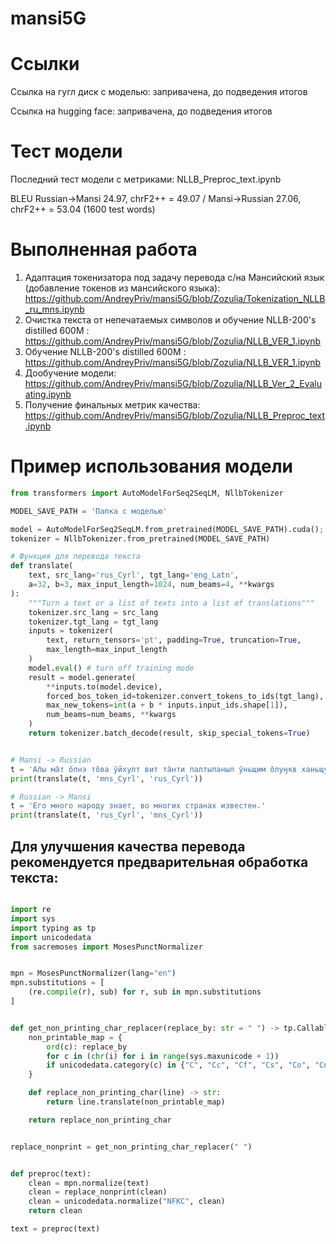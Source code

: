 # mansi5G  
# Ссылки
Ссылка на гугл диск с моделью: запривачена, до подведения итогов  

Ссылка на hugging face:  запривачена, до подведения итогов  

# Тест модели  
Последний тест модели с метриками: NLLB_Preproc_text.ipynb  

BLEU Russian->Mansi 24.97, chrF2++ = 49.07 / Mansi->Russian 27.06, chrF2++ = 53.04 (1600 test words)

# Выполненная работа  
1. Адаптация токенизатора под задачу перевода с/на Мансийский язык (добавление токенов из мансийского языка): https://github.com/AndreyPriv/mansi5G/blob/Zozulia/Tokenization_NLLB_ru_mns.ipynb
2. Очистка текста от непечатаемых символов и обучение NLLB-200's distilled 600M : https://github.com/AndreyPriv/mansi5G/blob/Zozulia/NLLB_VER_1.ipynb
3. Обучение NLLB-200's distilled 600M : https://github.com/AndreyPriv/mansi5G/blob/Zozulia/NLLB_VER_1.ipynb
4. Дообучение модели: https://github.com/AndreyPriv/mansi5G/blob/Zozulia/NLLB_Ver_2_Evaluating.ipynb
5. Получение финальных метрик качества: https://github.com/AndreyPriv/mansi5G/blob/Zozulia/NLLB_Preproc_text.ipynb  


# Пример использования модели
```python
from transformers import AutoModelForSeq2SeqLM, NllbTokenizer

MODEL_SAVE_PATH = 'Папка с моделью'

model = AutoModelForSeq2SeqLM.from_pretrained(MODEL_SAVE_PATH).cuda();
tokenizer = NllbTokenizer.from_pretrained(MODEL_SAVE_PATH)

# Функция для перевода текста
def translate(
    text, src_lang='rus_Cyrl', tgt_lang='eng_Latn',
    a=32, b=3, max_input_length=1024, num_beams=4, **kwargs
):
    """Turn a text or a list of texts into a list of translations"""
    tokenizer.src_lang = src_lang
    tokenizer.tgt_lang = tgt_lang
    inputs = tokenizer(
        text, return_tensors='pt', padding=True, truncation=True,
        max_length=max_input_length
    )
    model.eval() # turn off training mode
    result = model.generate(
        **inputs.to(model.device),
        forced_bos_token_id=tokenizer.convert_tokens_to_ids(tgt_lang),
        max_new_tokens=int(a + b * inputs.input_ids.shape[1]),
        num_beams=num_beams, **kwargs
    )
    return tokenizer.batch_decode(result, skip_special_tokens=True)


# Mansi -> Russian
t = 'А̄лы ма̄т о̄лнэ то̄ва ӯйхулт вит та̄нти палтыланыл ӯньщим о̄луӈкв ханьщувласт,  таи ма̄гсыл хо̄са вит тал о̄луӈкв вēрмегы.'
print(translate(t, 'mns_Cyrl', 'rus_Cyrl'))

# Russian -> Mansi
t = 'Его много народу знает, во многих странах известен.'
print(translate(t, 'rus_Cyrl', 'mns_Cyrl'))
```  
## Для улучшения качества перевода рекомендуется предварительная обработка текста:  

```python

import re
import sys
import typing as tp
import unicodedata
from sacremoses import MosesPunctNormalizer


mpn = MosesPunctNormalizer(lang="en")
mpn.substitutions = [
    (re.compile(r), sub) for r, sub in mpn.substitutions
]


def get_non_printing_char_replacer(replace_by: str = " ") -> tp.Callable[[str], str]:
    non_printable_map = {
        ord(c): replace_by
        for c in (chr(i) for i in range(sys.maxunicode + 1))
        if unicodedata.category(c) in {"C", "Cc", "Cf", "Cs", "Co", "Cn"}
    }

    def replace_non_printing_char(line) -> str:
        return line.translate(non_printable_map)

    return replace_non_printing_char


replace_nonprint = get_non_printing_char_replacer(" ")


def preproc(text):
    clean = mpn.normalize(text)
    clean = replace_nonprint(clean)
    clean = unicodedata.normalize("NFKC", clean)
    return clean

text = preproc(text)

```  
